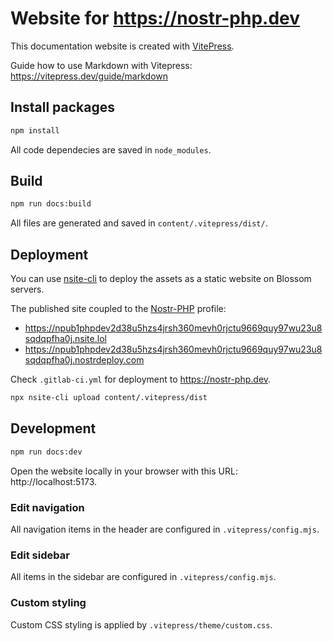 # Website for https://nostr-php.dev

This documentation website is created with [VitePress](https://vitepress.dev/).

Guide how to use Markdown with Vitepress: https://vitepress.dev/guide/markdown

## Install packages

```bash
npm install
```
All code dependecies are saved in `node_modules`.
## Build

```bash
npm run docs:build
```

All files are generated and saved in `content/.vitepress/dist/`.

## Deployment

You can use [nsite-cli](https://www.npmjs.com/package/nsite-cli) to deploy the assets as a static website on Blossom servers.

The published site coupled to the [Nostr-PHP](https://njump.me/npub1phpdev2d38u5hzs4jrsh360mevh0rjctu9669quy97wu23u8sqdqpfha0j) profile:
* https://npub1phpdev2d38u5hzs4jrsh360mevh0rjctu9669quy97wu23u8sqdqpfha0j.nsite.lol
* https://npub1phpdev2d38u5hzs4jrsh360mevh0rjctu9669quy97wu23u8sqdqpfha0j.nostrdeploy.com

Check `.gitlab-ci.yml` for deployment to https://nostr-php.dev.

```bash
npx nsite-cli upload content/.vitepress/dist
```

## Development

```bash
npm run docs:dev
```
Open the website locally in your browser with this URL: http://localhost:5173.

### Edit navigation

All navigation items in the header are configured in `.vitepress/config.mjs`.

### Edit sidebar

All items in the sidebar are configured in `.vitepress/config.mjs`.

### Custom styling

Custom CSS styling is applied by `.vitepress/theme/custom.css`.
